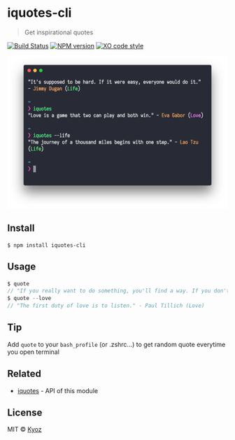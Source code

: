 # iquotes-cli 

> Get inspirational quotes

[![Build Status](https://travis-ci.org/banminkyoz/iquotes-cli.svg?branch=master)](https://travis-ci.org/banminkyoz/iquotes-cli) [![NPM version](https://badge.fury.io/js/iquotes-cli.svg)](http://badge.fury.io/js/iquotes-cli) [![XO code style](https://img.shields.io/badge/code_style-XO-5ed9c7.svg)](https://github.com/xojs/xo)

<p align="center">
  <img src="banner.png" width="800">
</p>

## Install

```
$ npm install iquotes-cli
```

## Usage

```js
$ quote
// "If you really want to do something, you'll find a way. If you don't, you'll find an excuse." - Jim Rohn (Life)
$ quote --love
// "The first duty of love is to listen." - Paul Tillich (Love)
```

## Tip

Add `quote` to your `bash_profile` (or .zshrc...) to get random quote everytime you open terminal

## Related

- [iquotes](https://github.com/banminkyoz/iquotes) - API of this module

## License

MIT © [Kyoz](mailto:banminkyoz@gmail.com)
